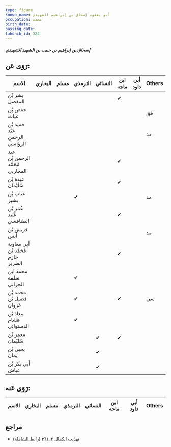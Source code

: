 ```yaml
---
type: figure
known_name: أبو يعقوب إسحاق بن إبراهيم الشهيدي
occupation: محدث
birth_date:
passing_date:
tahdhib_id: 324
---
```

##### إسحاق بن إبراهيم بن حبيب بن الشهيد الشهيدي

## رَوَى عَن:
| الاسم                               | البخاري | مسلم | الترمذي | النسائي | ابن ماجه | أبي داود | Others |
| ----------------------------------- | ------- | ---- | ------- | ------- | -------- | -------- | ------ |
| بشر بْن المفضل                      |         |      |         |         | ✔        |          |        |
| حفص بْن غياث                        |         |      |         |         |          |          | فق     |
| حميد بْن عَبْد الرحمن الرؤاسي       |         |      |         |         |          |          | مد     |
| عبد الرحمن بْن مُحَمَّد المحاربي    |         |      |         |         | ✔        |          |        |
| عبدة بْن سُلَيْمان                  |         |      |         |         | ✔        |          |        |
| عتاب بْن بشير                       |         |      | ✔       |         |          |          | مد     |
| عُمَر بْن عُبَيد الطنافسي           |         |      |         |         | ✔        |          |        |
| قريش بْن أنس                        |         |      |         |         |          |          | مد     |
| أبي معاوية مُحَمَّد بْن خازم الضرير |         |      |         |         | ✔        |          |        |
| محمد ابن سلمة الحراني               |         |      | ✔       |         |          |          |        |
| محمد بْن فضيل بْن غزوان             |         |      | ✔       |         | ✔        |          | سي     |
| معاذ بْن هشام الدستوائي             |         |      | ✔       |         |          |          |        |
| معمر بْن سُلَيْمان                  |         |      |         | ✔       | ✔        |          |        |
| يحيى بْن يمان                       |         |      |         | ✔       |          |          |        |
| أبي بكر بْن عياش                    |         |      |         | ✔       |          |          |        |
## رَوَى عَنه:
| الاسم | البخاري | مسلم | الترمذي | النسائي | ابن ماجه | أبي داود | Others |
| ----- | ------- | ---- | ------- | ------- | -------- | -------- | ------ |
## مراجع
- [تهذيب الكمال ٢-٣٦١](obsidian://open?vault=Tahdhib-al-Kamal&file=Figures/٣٢٤-إسحاق%20بن%20إبراهيم%20بن%20حبيب%20بن%20الشهيد%20الشهيدي) ([رابط الشاملة](https://shamela.ws/book/3722/842))